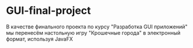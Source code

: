 # GUI-final-project
В качестве финального проекта по курсу "Разработка GUI приложений" мы перенесём настольную игру "Крошечные города" в электронный формат, используя JavaFX

